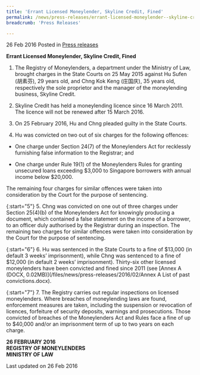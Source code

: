 ```yaml
---
title: 'Errant Licensed Moneylender, Skyline Credit, Fined'
permalink: /news/press-releases/errant-licensed-moneylender--skyline-credit--fined/
breadcrumb: 'Press Releases'

---
```



26 Feb 2016 Posted in [Press releases](/news/press-releases)

**Errant Licensed Moneylender, Skyline Credit, Fined**

1. The Registry of Moneylenders, a department under the Ministry of Law, brought charges in the State Courts on 25 May 2015 against Hu Sufen (胡素芬), 29 years old, and Chng Kok Keng (庄国庆), 35 years old, respectively the sole proprietor and the manager of the moneylending business, Skyline Credit.


2. Skyline Credit has held a moneylending licence since 16 March 2011. The licence will not be renewed after 15 March 2016.


3. On 25 February 2016, Hu and Chng pleaded guilty in the State Courts.


4. Hu was convicted on two out of six charges for the following offences:

* One charge under Section 24(7) of the Moneylenders Act for recklessly furnishing false information to the Registrar; and

* One charge under Rule 19(1) of the Moneylenders Rules for granting unsecured loans exceeding $3,000 to Singapore borrowers with annual income below $20,000.

The remaining four charges for similar offences were taken into consideration by the Court for the purpose of sentencing.

{:start="5"}
5. Chng was convicted on one out of three charges under Section 25(4)(b) of the Moneylenders Act for knowingly producing a document, which contained a false statement on the income of a borrower, to an officer duly authorised by the Registrar during an inspection. The remaining two charges for similar offences were taken into consideration by the Court for the purpose of sentencing.

{:start="6"}
6. Hu was sentenced in the State Courts to a fine of $13,000 (in default 3 weeks’ imprisonment), while Chng was sentenced to a fine of $12,000 (in default 2 weeks’ imprisonment). Thirty-six other licensed moneylenders have been convicted and fined since 2011 (see [Annex A (DOCX, 0.02MB)](/files/news/press-releases/2016/02/Annex A List of past convictions.docx). 

{:start="7"}
7. The Registry carries out regular inspections on licensed moneylenders. Where breaches of moneylending laws are found, enforcement measures are taken, including the suspension or revocation of licences, forfeiture of security deposits, warnings and prosecutions. Those convicted of breaches of the Moneylenders Act and Rules face a fine of up to $40,000 and/or an imprisonment term of up to two years on each charge.

**26 FEBRUARY 2016**  
**REGISTRY OF MONEYLENDERS**  
**MINISTRY OF LAW**

<p class="right-side-updated">Last updated on 26 Feb 2016</p>
